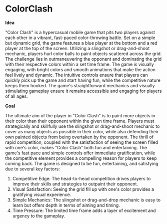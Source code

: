 # ColorClash
**Idea**

"Color Clash" is a hypercasual mobile game that pits two players against each other in a vibrant, fast-paced color-throwing battle. Set on a simple but dynamic grid, the game features a blue player at the bottom and a red player at the top of the screen. Utilizing a slingshot or drag-and-shoot mechanic, players hurl color balls to paint objects scattered across the grid. The challenge lies in outmaneuvering the opponent and dominating the grid with their respective colors within a set time frame. The game is visually engaging, with bright colors and smooth animations that make the action feel lively and dynamic. The intuitive controls ensure that players can quickly pick up the game and start having fun, while the competitive nature keeps them hooked. The game's straightforward mechanics and visually stimulating gameplay ensure it remains accessible and engaging for players of all ages.

**Goal**

The ultimate aim of the player in "Color Clash" is to paint more objects in their color than their opponent within the given time frame. Players must strategically and skillfully use the slingshot or drag-and-shoot mechanic to cover as many objects as possible in their color, while also defending their own painted objects from being overtaken by the opponent. The thrill of rapid competition, coupled with the satisfaction of seeing the screen filled with one's color, makes "Color Clash" both fun and entertaining. The game's fast pace and simple controls offer immediate gratification, while the competitive element provides a compelling reason for players to keep coming back. The game is designed to be fun, entertaining, and satisfying due to several key factors:
1. Competitive Edge: The head-to-head competition drives players to improve their skills and strategies to outpaint their opponent.
2. Visual Satisfaction: Seeing the grid fill up with one's color provides a gratifying visual experience.
3. Simple Mechanics: The slingshot or drag-and-drop mechanic is easy to learn but offers depth in terms of aiming and timing.
4. Time Pressure: The limited time frame adds a layer of excitement and urgency to the gameplay.
